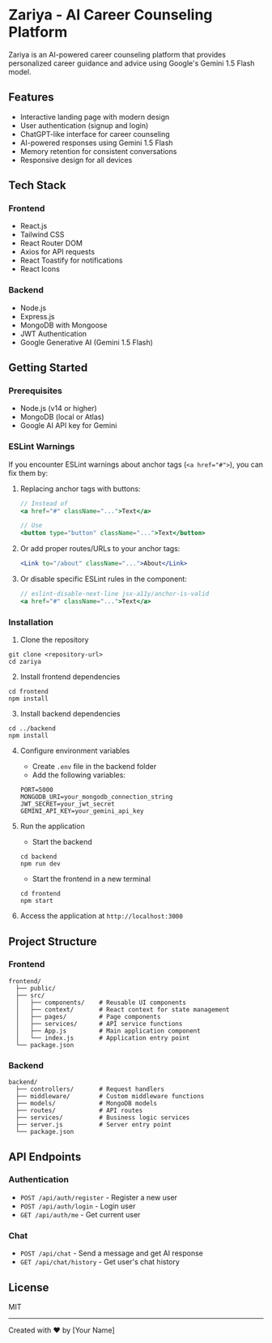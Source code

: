 # Zariya - AI Career Counseling Platform

Zariya is an AI-powered career counseling platform that provides personalized career guidance and advice using Google's Gemini 1.5 Flash model.

## Features

- Interactive landing page with modern design
- User authentication (signup and login)
- ChatGPT-like interface for career counseling
- AI-powered responses using Gemini 1.5 Flash
- Memory retention for consistent conversations
- Responsive design for all devices

## Tech Stack

### Frontend
- React.js
- Tailwind CSS
- React Router DOM
- Axios for API requests
- React Toastify for notifications
- React Icons

### Backend
- Node.js
- Express.js
- MongoDB with Mongoose
- JWT Authentication
- Google Generative AI (Gemini 1.5 Flash)

## Getting Started

### Prerequisites

- Node.js (v14 or higher)
- MongoDB (local or Atlas)
- Google AI API key for Gemini

### ESLint Warnings

If you encounter ESLint warnings about anchor tags (`<a href="#">`), you can fix them by:

1. Replacing anchor tags with buttons:
   ```jsx
   // Instead of
   <a href="#" className="...">Text</a>
   
   // Use
   <button type="button" className="...">Text</button>
   ```

2. Or add proper routes/URLs to your anchor tags:
   ```jsx
   <Link to="/about" className="...">About</Link>
   ```

3. Or disable specific ESLint rules in the component:
   ```jsx
   // eslint-disable-next-line jsx-a11y/anchor-is-valid
   <a href="#" className="...">Text</a>
   ```

### Installation

1. Clone the repository
```
git clone <repository-url>
cd zariya
```

2. Install frontend dependencies
```
cd frontend
npm install
```

3. Install backend dependencies
```
cd ../backend
npm install
```

4. Configure environment variables
   - Create `.env` file in the backend folder
   - Add the following variables:
   ```
   PORT=5000
   MONGODB_URI=your_mongodb_connection_string
   JWT_SECRET=your_jwt_secret
   GEMINI_API_KEY=your_gemini_api_key
   ```

5. Run the application
   - Start the backend
   ```
   cd backend
   npm run dev
   ```
   - Start the frontend in a new terminal
   ```
   cd frontend
   npm start
   ```

6. Access the application at `http://localhost:3000`

## Project Structure

### Frontend
```
frontend/
  ├── public/
  ├── src/
  │   ├── components/    # Reusable UI components
  │   ├── context/       # React context for state management
  │   ├── pages/         # Page components
  │   ├── services/      # API service functions
  │   ├── App.js         # Main application component
  │   └── index.js       # Application entry point
  └── package.json
```

### Backend
```
backend/
  ├── controllers/       # Request handlers
  ├── middleware/        # Custom middleware functions
  ├── models/            # MongoDB models
  ├── routes/            # API routes
  ├── services/          # Business logic services
  ├── server.js          # Server entry point
  └── package.json
```

## API Endpoints

### Authentication
- `POST /api/auth/register` - Register a new user
- `POST /api/auth/login` - Login user
- `GET /api/auth/me` - Get current user

### Chat
- `POST /api/chat` - Send a message and get AI response
- `GET /api/chat/history` - Get user's chat history

## License

MIT

---

Created with ❤️ by [Your Name]
